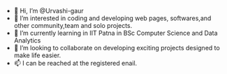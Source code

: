 - 👋 Hi, I’m @Urvashi-gaur
- 👀 I’m interested in coding and developing web pages, softwares,and other community,team and solo projects.
- 🌱 I’m currently learning in IIT Patna in BSc Computer Science and Data Analytics
- 💞️ I’m looking to collaborate on developing exciting projects designed to make life easier.
- 📫 I can be reached at the registered enail. 

<!---
Urvashi-gaur/Urvashi-gaur is a ✨ special ✨ repository because its `README.md` (this file) appears on your GitHub profile.
You can click the Preview link to take a look at your changes.
--->
